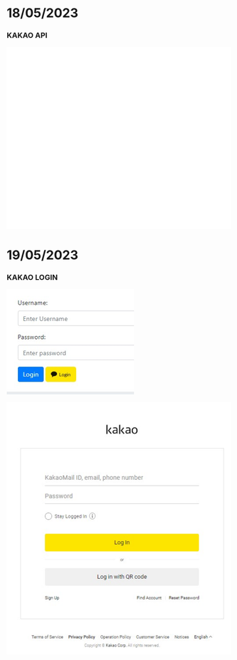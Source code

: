 # 18/05/2023

### KAKAO API
![image](./blank.jpg)


# 19/05/2023
### KAKAO LOGIN

![image](./kakaoLogin.jpg)

![image](./kakaoLogin2.jpg)
